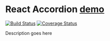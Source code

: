 # React Accordion [demo](https://raff-r.github.io/accordion-dropdown/)

[![Build Status](https://travis-ci.org/raff-r/accordion-dropdown.svg?branch=master)](https://travis-ci.org/raff-r/accordion-dropdown)
[![Coverage Status](https://coveralls.io/accordion-dropdowns/github/raff-r/accordion-dropdown/badge.svg?branch=master)](https://coveralls.io/github/raff-r/accordion-dropdown?branch=master)

Description goes here
